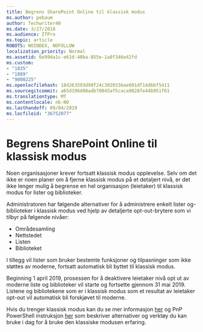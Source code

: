 ```yaml
---
title: Begrens SharePoint Online til klassisk modus
ms.author: pebaum
author: Techwriter40
ms.date: 3/27/2018
ms.audience: ITPro
ms.topic: article
ROBOTS: NOINDEX, NOFOLLOW
localization_priority: Normal
ms.assetid: 6e99da1c-e61d-40ba-855e-1a8f346e42fd
ms.custom:
- "1835"
- "1889"
- "9000225"
ms.openlocfilehash: 18d263593d99f24c3020336ae601df14dbbf5411
ms.sourcegitcommit: a65d196d00adb70045af5caca9828fe44b951f61
ms.translationtype: MT
ms.contentlocale: nb-NO
ms.lasthandoff: 09/04/2019
ms.locfileid: "36752077"
---
```

# <a name="restrict-sharepoint-online-to-classic-mode"></a>Begrens SharePoint Online til klassisk modus

Noen organisasjoner krever fortsatt klassisk modus opplevelse. Selv om det ikke er noen planer om å fjerne klassisk modus på et detaljert nivå, er det ikke lenger mulig å begrense en hel organisasjon (leietaker) til klassisk modus for lister og biblioteker.

Administratoren har følgende alternativer for å administrere enkelt lister og-biblioteker i klassisk modus ved hjelp av detaljerte opt-out-brytere som vi tilbyr på følgende nivåer:

- Områdesamling
- Nettstedet
- Listen
- Biblioteket

I tillegg vil lister som bruker bestemte funksjoner og tilpasninger som ikke støttes av moderne, fortsatt automatisk bli byttet til klassisk modus.

Beginning 1 april 2019, prosessen for å deaktivere leietaker nivå opt ut av moderne liste og biblioteker vil starte og fortsette gjennom 31 mai 2019.  Listene og bibliotekene som er i klassisk modus som et resultat av leietaker opt-out vil automatisk bli forskjøvet til moderne.

Hvis du trenger klassisk modus kan du se mer informasjon [her](https://techcommunity.microsoft.com/t5/Microsoft-SharePoint-Blog/Delivering-SharePoint-modern-experiences/ba-p/315023) og PnP PowerShell instruksjon [her](https://docs.microsoft.com/sharepoint/dev/transform/modernize-userinterface-lists-and-libraries-optout) som beskriver alternativer og verktøy du kan bruke i dag for å bruke den klassiske modusen erfaring.
